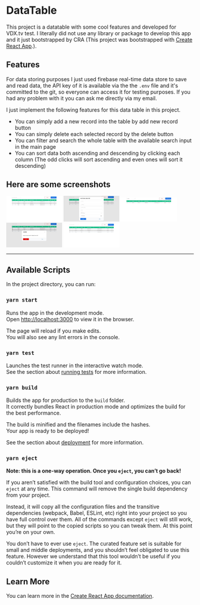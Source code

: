 # DataTable
This project is a datatable with some cool features and developed for VDX.tv test. I literally did not use any library or package to develop this app and it just bootstrapped by CRA (This project was bootstrapped with [Create React App](https://github.com/facebook/create-react-app).).

## Features
For data storing purposes I just used firebase real-time data store to save and read data, the API key of it is available via the the `.env` file and it's committed to the git, so everyone can access it for testing purposes. If you had any problem with it you can ask me directly via my email.

I just implement the following features for this data table in this project.

- You can simply add a new record into the table by add new record button
- You can simply delete each selected record by the delete button
- You can filter and search the whole table with the available search input in the main page
- You can sort data both ascending and descending by clicking each column (The odd clicks will sort ascending and even ones will sort it descending)

## Here are some screenshots

<img src="public/screenshots/Table.jpg" width="150"/>  <img src="public/screenshots/Add.jpg" width="150"/> <img src="public/screenshots/Search.jpg" width="150"/>  <img src="public/screenshots/Delete.jpg" width="150"/> <img src="public/screenshots/Sort.jpg" width="150"/>

----


## Available Scripts

In the project directory, you can run:

### `yarn start`

Runs the app in the development mode.<br />
Open [http://localhost:3000](http://localhost:3000) to view it in the browser.

The page will reload if you make edits.<br />
You will also see any lint errors in the console.

### `yarn test`

Launches the test runner in the interactive watch mode.<br />
See the section about [running tests](https://facebook.github.io/create-react-app/docs/running-tests) for more information.

### `yarn build`

Builds the app for production to the `build` folder.<br />
It correctly bundles React in production mode and optimizes the build for the best performance.

The build is minified and the filenames include the hashes.<br />
Your app is ready to be deployed!

See the section about [deployment](https://facebook.github.io/create-react-app/docs/deployment) for more information.

### `yarn eject`

**Note: this is a one-way operation. Once you `eject`, you can’t go back!**

If you aren’t satisfied with the build tool and configuration choices, you can `eject` at any time. This command will remove the single build dependency from your project.

Instead, it will copy all the configuration files and the transitive dependencies (webpack, Babel, ESLint, etc) right into your project so you have full control over them. All of the commands except `eject` will still work, but they will point to the copied scripts so you can tweak them. At this point you’re on your own.

You don’t have to ever use `eject`. The curated feature set is suitable for small and middle deployments, and you shouldn’t feel obligated to use this feature. However we understand that this tool wouldn’t be useful if you couldn’t customize it when you are ready for it.

## Learn More

You can learn more in the [Create React App documentation](https://facebook.github.io/create-react-app/docs/getting-started).
